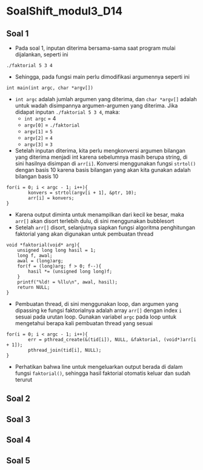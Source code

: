# SoalShift_modul3_D14

## Soal 1
- Pada soal 1, inputan diterima bersama-sama saat program mulai dijalankan, seperti ini
```
./faktorial 5 3 4
```
- Sehingga, pada fungsi main perlu dimodifikasi argumennya seperti ini
```
int main(int argc, char *argv[])
```
- `int argc` adalah jumlah argumen yang diterima, dan `char *argv[]` adalah untuk wadah disimpannya argumen-argumen yang diterima. Jika didapat inputan `./faktorial 5 3 4`, maka:
  - `int argc` = 4
  - `argv[0]` = `./faktorial`
  - `argv[1]` = `5`
  - `argv[2]` = `4`
  - `argv[3]` = `3`
- Setelah inputan diterima, kita perlu mengkonversi argumen bilangan yang diterima menjadi int karena sebelumnya masih berupa string, di sini hasilnya disimpan di `arr[i]`. Konversi menggunakan fungsi `strtol()` dengan basis 10 karena basis bilangan yang akan kita gunakan adalah bilangan basis 10
```
for(i = 0; i < argc - 1; i++){
		konvers = strtol(argv[i + 1], &ptr, 10);
		arr[i] = konvers;
}
```
- Karena output diminta untuk menampilkan dari kecil ke besar, maka `arr[]` akan disort terlebih dulu, di sini menggunakan bubblesort
- Setelah `arr[]` disort, selanjutnya siapkan fungsi algoritma penghitungan faktorial yang akan digunakan untuk pembuatan thread
```
void *faktorial(void* arg){
	unsigned long long hasil = 1;
	long f, awal;
	awal = (long)arg;
	for(f = (long)arg; f > 0; f--){
		hasil *= (unsigned long long)f;
	}
	printf("%ld! = %llu\n", awal, hasil);
	return NULL;
}
```
- Pembuatan thread, di sini menggunakan loop, dan argumen yang dipassing ke fungsi faktorialnya adalah array `arr[]` dengan index `i` sesuai pada urutan loop. Gunakan variabel `argc` pada loop untuk mengetahui berapa kali pembuatan thread yang sesuai
```
for(i = 0; i < argc - 1; i++){
		err = pthread_create(&(tid[i]), NULL, &faktorial, (void*)arr[i + 1]);
		pthread_join(tid[i], NULL);
}
```
- Perhatikan bahwa line untuk mengeluarkan output berada di dalam fungsi `faktorial()`, sehingga hasil faktorial otomatis keluar dan sudah terurut
## Soal 2

## Soal 3

## Soal 4

## Soal 5

